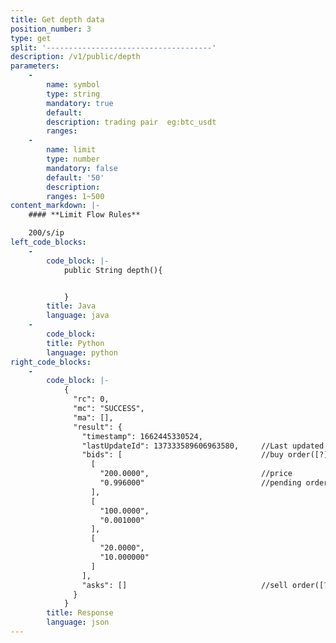 ```yaml
---
title: Get depth data
position_number: 3
type: get
split: '-------------------------------------'
description: /v1/public/depth
parameters:
    -
        name: symbol
        type: string
        mandatory: true
        default:
        description: trading pair  eg:btc_usdt
        ranges:
    -
        name: limit
        type: number
        mandatory: false
        default: '50'
        description:
        ranges: 1~500
content_markdown: |-
    #### **Limit Flow Rules**

    200/s/ip
left_code_blocks:
    -
        code_block: |-
            public String depth(){


            }
        title: Java
        language: java
    -
        code_block:
        title: Python
        language: python
right_code_blocks:
    -
        code_block: |-
            {
              "rc": 0,
              "mc": "SUCCESS",
              "ma": [],
              "result": {
                "timestamp": 1662445330524,  
                "lastUpdateId": 137333589606963580,     //Last updated record
                "bids": [                               //buy order([?][0]=price;[?][1]=pending order volume)
                  [
                    "200.0000",                         //price
                    "0.996000"                          //pending order volume
                  ],
                  [
                    "100.0000",
                    "0.001000"
                  ],
                  [
                    "20.0000",
                    "10.000000"
                  ]
                ],
                "asks": []                              //sell order([?][0]=price;[?][1]=pending order volume)
              }
            }
        title: Response
        language: json
---
```


